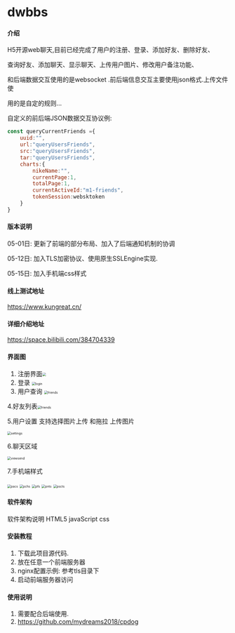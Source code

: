 # dwbbs

#### 介绍
H5开源web聊天,目前已经完成了用户的注册、登录、添加好友、删除好友、

查询好友、添加聊天、显示聊天、上传用户图片、修改用户备注功能、

和后端数据交互使用的是websocket .前后端信息交互主要使用json格式.上传文件使

用的是自定的规则...

自定义的前后端JSON数据交互协议例:

```js
const queryCurrentFriends ={
    uuid:"",
    url:"queryUsersFriends",
    src:"queryUsersFriends",
    tar:"queryUsersFriends",
    charts:{
        nikeName:"",
        currentPage:1,
        totalPage:1,
        currentActiveId:"m1-friends",
        tokenSession:websktoken
    }
}
```
#### 版本说明
05-01日: 更新了前端的部分布局、加入了后端通知机制的协调

05-12日: 加入TLS加密协议、使用原生SSLEngine实现.

05-15日: 加入手机端css样式

#### 线上测试地址
https://www.kungreat.cn/
#### 详细介绍地址
https://space.bilibili.com/384704339
#### 界面图

1. 注册界面<img src="https://www.kungreat.cn/images/images_md/register.PNG" style="zoom:50%;" />
2. 登录 <img src="https://www.kungreat.cn/images/images_md/login.PNG" alt="login" style="zoom:50%;" />
3. 用户查询 <img src="https://www.kungreat.cn/images/images_md/users.PNG" alt="friends" style="zoom:50%;" />

4.好友列表<img src="https://www.kungreat.cn/images/images_md/friends.PNG" alt="friends" style="zoom:50%;" />

5.用户设置 支持选择图片上传 和拖拉 上传图片

<img src="https://www.kungreat.cn/images/images_md/settings.PNG" alt="settings" style="zoom:50%;" />

6.聊天区域

<img src="https://www.kungreat.cn/images/images_md/viewsend.PNG" alt="viewsend" style="zoom:50%;" />

7.手机端样式

<img src="https://www.kungreat.cn/images/images_md/pacs.PNG" alt="pacs" style="zoom:50%;" />

<img src="https://www.kungreat.cn/images/images_md/pchs.PNG" alt="pchs" style="zoom:50%;" />

<img src="https://www.kungreat.cn/images/images_md/pfs.PNG" alt="pfs" style="zoom:50%;" />

<img src="https://www.kungreat.cn/images/images_md/pnts.PNG" alt="pnts" style="zoom:50%;" />

<img src="https://www.kungreat.cn/images/images_md/pscts.PNG" alt="pscts" style="zoom:50%;" />

#### 软件架构

软件架构说明
HTML5  javaScript  css  

#### 安装教程

1. 下载此项目源代码.
2. 放在任意一个前端服务器
3. nginx配置示例: 参考tls目录下
4. 启动前端服务器访问

#### 使用说明

1.  需要配合后端使用.
2.  https://github.com/mydreams2018/cpdog